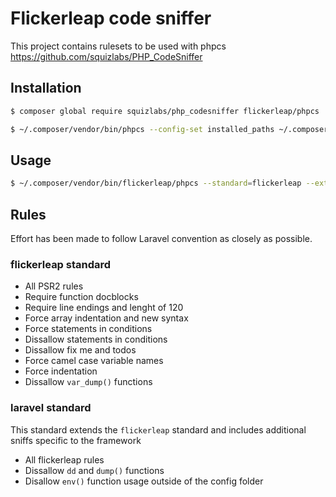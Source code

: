 # Flickerleap code sniffer

This project contains rulesets to be used with phpcs https://github.com/squizlabs/PHP_CodeSniffer

## Installation

```bash
$ composer global require squizlabs/php_codesniffer flickerleap/phpcs

$ ~/.composer/vendor/bin/phpcs --config-set installed_paths ~/.composer/vendor/flickerleap/phpcs/src/Standards
```

## Usage

```bash
$ ~/.composer/vendor/bin/flickerleap/phpcs --standard=flickerleap --extensions=php path/to/src
```

## Rules

Effort has been made to follow Laravel convention as closely as possible.

### flickerleap standard

- All PSR2 rules
- Require function docblocks
- Require line endings and lenght of 120
- Force array indentation and new syntax
- Force statements in conditions
- Dissallow statements in conditions
- Dissallow fix me and todos
- Force camel case variable names
- Force indentation
- Dissallow `var_dump()` functions

### laravel standard

This standard extends the `flickerleap` standard and includes additional sniffs specific to the framework

- All flickerleap rules
- Dissallow `dd` and `dump()` functions
- Disallow `env()` function usage outside of the config folder
